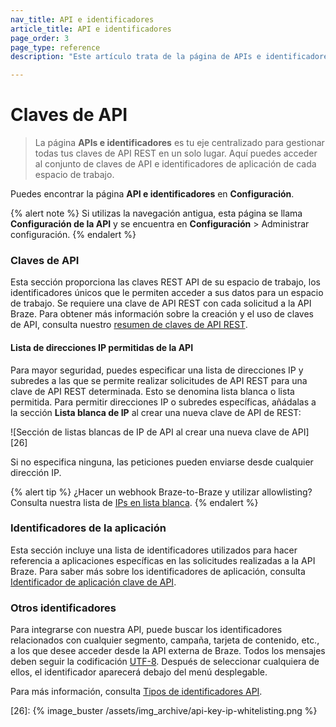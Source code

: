 ```yaml
---
nav_title: API e identificadores
article_title: API e identificadores
page_order: 3
page_type: reference
description: "Este artículo trata de la página de APIs e identificadores, que muestra los identificadores de API para tu espacio de trabajo."

---
```


# Claves de API

> La página **APIs e identificadores** es tu eje centralizado para gestionar todas tus claves de API REST en un solo lugar. Aquí puedes acceder al conjunto de claves de API e identificadores de aplicación de cada espacio de trabajo.

Puedes encontrar la página **API e identificadores** en **Configuración**.

{% alert note %}
Si utilizas la navegación antigua, esta página se llama **Configuración de la API** y se encuentra en **Configuración** > Administrar configuración.
{% endalert %}

### Claves de API

Esta sección proporciona las claves REST API de su espacio de trabajo, los identificadores únicos que le permiten acceder a sus datos para un espacio de trabajo. Se requiere una clave de API REST con cada solicitud a la API Braze. Para obtener más información sobre la creación y el uso de claves de API, consulta nuestro [resumen de claves de API REST]({{site.baseurl}}/api/api_key/).

#### Lista de direcciones IP permitidas de la API

Para mayor seguridad, puedes especificar una lista de direcciones IP y subredes a las que se permite realizar solicitudes de API REST para una clave de API REST determinada. Esto se denomina lista blanca o lista permitida. Para permitir direcciones IP o subredes específicas, añádalas a la sección **Lista blanca de IP** al crear una nueva clave de API de REST: 

![Sección de listas blancas de IP de API al crear una nueva clave de API][26]

Si no especifica ninguna, las peticiones pueden enviarse desde cualquier dirección IP.

{% alert tip %}
¿Hacer un webhook Braze-to-Braze y utilizar allowlisting? Consulta nuestra lista de [IPs en lista blanca]({{site.baseurl}}/user_guide/message_building_by_channel/webhooks/creating_a_webhook/#ip-whitelisting).
{% endalert %}

### Identificadores de la aplicación

Esta sección incluye una lista de identificadores utilizados para hacer referencia a aplicaciones específicas en las solicitudes realizadas a la API Braze. Para saber más sobre los identificadores de aplicación, consulta [Identificador de aplicación clave de API]({{site.baseurl}}/api/identifier_types/).

### Otros identificadores

Para integrarse con nuestra API, puede buscar los identificadores relacionados con cualquier segmento, campaña, tarjeta de contenido, etc., a los que desee acceder desde la API externa de Braze. Todos los mensajes deben seguir la codificación [UTF-8][12]. Después de seleccionar cualquiera de ellos, el identificador aparecerá debajo del menú desplegable.

Para más información, consulta [Tipos de identificadores API]({{site.baseurl}}/api/identifier_types/).

[3]: {{site.baseurl}}/api/endpoints/user_data/
[4]: {{site.baseurl}}/api/endpoints/messaging/
[5]: {{site.baseurl}}/api/endpoints/email/
[6]: {{site.baseurl}}/api/endpoints/export/
[12]: https://en.wikipedia.org/wiki/UTF-8 "Wikipedia: UTF-8"
[26]: {% image_buster /assets/img_archive/api-key-ip-whitelisting.png %}